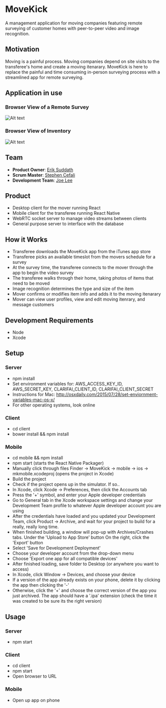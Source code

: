# MoveKick

A management application for moving companies featuring remote surveying of customer homes with peer-to-peer video and image recognition.


## Motivation

Moving is a painful process. Moving companies depend on site visits to the transferee's home and create a moving itenarary. MoveKick is here to replace the painful and time consuming in-person surveying process with a streamlined app for remote surveying.


## Application in use

### Browser View of a Remote Survey
![Alt text](http://i.imgur.com/dB5aW1I.gif "Browser View of a Remote Survey")

### Browser View of Inventory
![Alt text](http://i.imgur.com/9SXchKe.gif "Browser View of Inventory")



## Team

  - __Product Owner__: [Erik Suddath](https://github.com/eriksudd)
  - __Scrum Master__: [Stephen Cefali](https://github.com/Sangeli)
  - __Development Team__: [Joe Lee](https://github.com/josephsanglee)


## Product

- Desktop client for the mover running React
- Mobile client for the transferee running React Native
- WebRTC socket server to manage video streams between clients
- General purpose server to interface with the database




## How it Works
- Transferee downloads the MoveKick app from the iTunes app store
- Transferee picks an available timeslot from the movers schedule for a survey
- At the survey time, the transferee connects to the mover through the app to begin the video survey
- The transferee walks through their home, taking photos of items that need to be moved
- Image recognition determines the type and size of the item
- Mover confirms or modifies item info and adds it to the moving itenarary
- Mover can view user profiles, view and edit moving itenrary, and message customers



## Development Requirements

- Node
- Xcode

## Setup

### Server
- npm install
- Set environment variables for:
  AWS_ACCESS_KEY_ID,
  AWS_SECRET_KEY,
  CLARIFAI_CLIENT_ID,
  CLARIFAI_CLIENT_SECRET
- Instructions for Mac:
  http://osxdaily.com/2015/07/28/set-enviornment-variables-mac-os-x/
- For other operating systems, look online

### Client
- cd client
- bower install && npm install

### Mobile
- cd mobile && npm install
- npm start (starts the React Native Packager)
- Manually click through files Finder -> MoveKick -> mobile -> ios -> mkmobile.xcodeproj (opens the project in Xcode)
- Build the project
- Check if the project opens up in the simulator. If so..
- In Xcode, click Xcode -> Preferences, then click the Accounts tab
- Press the '+' symbol, and enter your Apple developer credentials
- Go to General tab in the Xcode workspace settings and change your Development Team profile to whatever Apple developer account you are using
- After the credentials have loaded and you updated your Development Team, click Product -> Archive, and wait for your project to build for a really, really long time.
- When finished building, a window will pop-up with Archives/Crashes tabs. Under the 'Upload to App Store' button On the right, click the 'Export' button
- Select 'Save for Development Deployment'
- Choose your developer account from the drop-down menu
- Choose 'Export one app for all compatible devices'
- After finished loading, save folder to Desktop (or anywhere you want to access)
- In Xcode, click Window -> Devices, and choose your device
- If a version of the app already exists on your phone, delete it by clicking the app then clicking the '-'
- Otherwise, click the '+' and choose the correct version of the app you just archived. The app should have a '.ipa' extension (check the time it was created to be sure its the right version)

## Usage

### Server
- npm start

### Client
- cd client
- npm start
- Open browser to URL

### Mobile
- Open up app on phone







